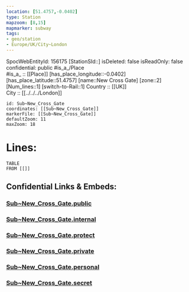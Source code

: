 ```yaml
---
location: [51.4757,-0.0402] 
type: Station 
mapzoom: [8,15] 
mapmarker: subway 
tags:
- geo/station
- Europe/UK/City~London
---
```

SpocWebEntityId: 156175
[StationSId::] 
isDeleted: false
isReadOnly: false
confidential: public
#is_a_/Place  
#is_a_ :: [[Place]] 
[has_place_longitude::-0.0402] 
[has_place_latitude::51.4757] 
[name::New Cross Gate] 
[zone::2] 
[Num_lines::1] 
[switch-to-Rail::1] 
Country :: [[UK]]  
City :: [[../../../London]]  


```leaflet
id: Sub~New_Cross_Gate
coordinates: [[Sub~New_Cross_Gate]] 
markerFile: [[Sub~New_Cross_Gate]] 
defaultZoom: 11 
maxZoom: 18
```


# Lines: 
```dataview
TABLE 
FROM [[]] 
```


## Confidential Links & Embeds: 

### [Sub~New_Cross_Gate.public](/_public/\Earth\Continent\Europe\Europe~North\UK\England\Regions~England\London,Greater\cities~GreaterLondon\Underground\StationSub~New_Cross_Gate.public.md) 

### [Sub~New_Cross_Gate.internal](/_internal/\Earth\Continent\Europe\Europe~North\UK\England\Regions~England\London,Greater\cities~GreaterLondon\Underground\StationSub~New_Cross_Gate.internal.md) 

### [Sub~New_Cross_Gate.protect](/_protect/\Earth\Continent\Europe\Europe~North\UK\England\Regions~England\London,Greater\cities~GreaterLondon\Underground\StationSub~New_Cross_Gate.protect.md) 

### [Sub~New_Cross_Gate.private](/_private/\Earth\Continent\Europe\Europe~North\UK\England\Regions~England\London,Greater\cities~GreaterLondon\Underground\StationSub~New_Cross_Gate.private.md) 

### [Sub~New_Cross_Gate.personal](/_personal/\Earth\Continent\Europe\Europe~North\UK\England\Regions~England\London,Greater\cities~GreaterLondon\Underground\StationSub~New_Cross_Gate.personal.md) 

### [Sub~New_Cross_Gate.secret](/_secret/\Earth\Continent\Europe\Europe~North\UK\England\Regions~England\London,Greater\cities~GreaterLondon\Underground\StationSub~New_Cross_Gate.secret.md)

